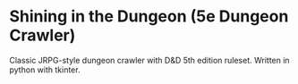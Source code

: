 # Shining in the Dungeon (5e Dungeon Crawler)
Classic JRPG-style dungeon crawler with D&D 5th edition ruleset. Written in python with tkinter.
